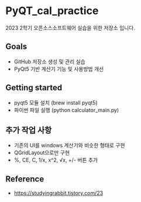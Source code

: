 # PyQT_cal_practice
2023 2학기 오픈소스소프트웨어 실습을 위한 저장소 입니다.

## Goals

* GitHub 저장소 생성 및 관리 실습
* PyQt5 기반 계산기 기능 및 사용방법 개선

## Getting started

* pyqt5 모듈 설치 (brew install pyqt5)
* 파이썬 파일 실행 (python calculator_main.py)

## 추가 작업 사항

* 기존의 UI를 windows 계산기와 비슷한 형태로 구현
* QGridLayout으로만 구현
* %, CE, C, 1/x, x^2, √x, +/- 버튼 추가

## Reference
*  https://studyingrabbit.tistory.com/23 
